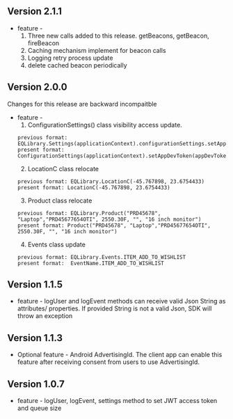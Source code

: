 ## Version 2.1.1
 * feature - 
    1. Three new calls added to this release. getBeacons, getBeacon, fireBeacon
    2. Caching mechanism implement for beacon calls
    3. Logging retry process update
    4. delete cached beacon periodically 
    
## Version 2.0.0
Changes for this release are backward incompaitble
 * feature - 
    1. ConfigurationSettings() class visibility access update. 
    ```
    previous format: EQLibrary.Settings(applicationContext).configurationSettings.setAppDevToken(appDevToken)
    present format: ConfigurationSettings(applicationContext).setAppDevToken(appDevToken)
    ```
    2. LocationC class relocate
    ``` 
    previous format: EQLibrary.LocationC(-45.767898, 23.6754433)
    present format: LocationC(-45.767898, 23.6754433)
    ```
    3. Product class relocate
    ```
    previous format: EQLibrary.Product("PRD45678", "Laptop","PRD45677654OTI", 2550.30F, "", "16 inch monitor")
    present format: Product("PRD45678", "Laptop","PRD45677654OTI", 2550.30F, "", "16 inch monitor")
    ```
    4. Events class update
    ```
    previous format: EQLibrary.Events.ITEM_ADD_TO_WISHLIST
    present format:  EventName.ITEM_ADD_TO_WISHLIST
    ```
                
## Version 1.1.5
 * feature - logUser and logEvent methods can receive valid Json String as attributes/ properties. If provided String is not a valid Json, SDK will throw an exception  

## Version 1.1.3
 * Optional feature - Android AdvertisingId. The client app can enable this feature after receiving consent from users to use AdvertisingId.

## Version 1.0.7
 * feature - logUser, logEvent, settings method to set JWT access token and queue size

